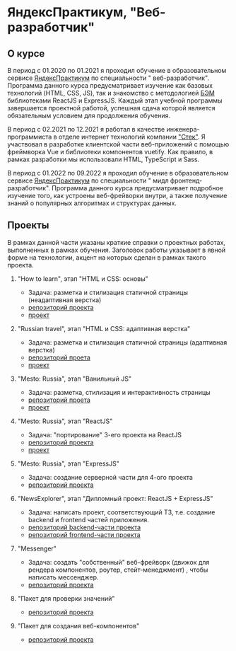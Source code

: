 # ЯндексПрактикум, "Веб-разработчик"

## О курсе

В период с 01.2020 по 01.2021 я проходил обучение в образовательном
сервисе [ЯндексПрактикум](https://praktikum.yandex.ru/) по специальности "
веб-разработчик". Программа данного курса предусматривает изучение как базовых
технологий (HTML, CSS, JS), так и знакомство с
методологией [БЭМ](https://ru.bem.info/) библиотеками ReactJS и ExpressJS.
Каждый этап учебной программы завершается проектной работой, успешная сдача
которой является обязательным условием для продолжения обучения.

В период с 02.2021 по 12.2021 я работал в качестве инженера-программиста в отделе
интернет технологий компании ["Стек"](https://stack-it.ru/). Я участвовал в
разработке клиентской части веб-приложений с помощью фреймворка Vue и библиотеки
компонентов vuetify. Как правило, в рамках разработки мы использовали HTML, TypeScript
и Sass.

В период с 01.2022 по 09.2022 я проходил обучение в образовательном
сервисе [ЯндексПрактикум](https://praktikum.yandex.ru/) по специальности "
мидл фронтенд-разработчик". Программа данного курса предусматривает подробное изучение
того, как устроены веб-фрейворки внутри, а также получение знаний о популярных алгоритмах
и структурах данных.

## Проекты

В рамках данной части указаны краткие справки о проектных работах, выполненных в
рамках обучения. Заголовок работы указывает в явной форме на технологии, акцент
на которых сделан в рамках такого проекта.

1. "How to learn", этап "HTML и CSS: основы"

    * Задача: разметка и стилизация статичной страницы (неадаптивная верстка)
    * [репозиторий проекта](https://github.com/EranosyanEduard/how-to-learn)
    * [проект](https://eranosyaneduard.github.io/how-to-learn/)


2. "Russian travel", этап "HTML и CSS: адаптивная верстка"

    * Задача: разметка и стилизация статичной страницы (адаптивная верстка)
    * [репозиторий проета](https://github.com/EranosyanEduard/russian-travel)
    * [проект](https://eranosyaneduard.github.io/russian-travel/)


3. "Mesto: Russia", этап "Ванильный JS"

    * Задача: разметка, стилизация и интерактивность страницы
    * [репозиторий проета](https://github.com/EranosyanEduard/mesto/tree/master/src)
    * [проект](https://eranosyaneduard.github.io/mesto/)


4. "Mesto: Russia", этап "ReactJS"

    * Задача: "портирование" 3-его проекта на ReactJS
    * [репозиторий проекта](https://github.com/EranosyanEduard/react-mesto-auth)
    * [проект](https://eranosyaneduard.github.io/react-mesto-auth/)


5. "Mesto: Russia", этап "ExpressJS"

    * Задача: создание серверной части для 4-ого проекта
    * [репозиторий проекта](https://github.com/EranosyanEduard/react-mesto-api-full)


6. "NewsExplorer", этап "Дипломный проект: ReactJS + ExpressJS"

    * Задача: написать проект, соответствующий ТЗ, т.е. создание backend и
      frontend частей приложения.
    * [репозиторий backend-части проекта](https://github.com/EranosyanEduard/news-explorer-api)
    * [репозиторий frontend-части проекта](https://github.com/EranosyanEduard/news-explorer-frontend)
    
7. "Messenger"
   
   * Задача: создать "собственный" веб-фрейворк (движок для рендера компонентов, роутер, стейт-менеджмент)
   , чтобы написать мессенджер.
   * [репозиторий проекта](https://github.com/EranosyanEduard/middle.messenger.praktikum.yandex)
   
8. "Пакет для проверки значений"
   
   * [репозиторий проекта](https://github.com/EranosyanEduard/value-is-typescript)
   
9. "Пакет для создания веб-компонентов"

   * [репозиторий проекта](https://github.com/EranosyanEduard/web-component)
